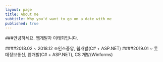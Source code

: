 ```yaml
---
layout: page
title: About me
subtitle: Why you'd want to go on a date with me
published: true
---
```


###안녕하세요. 웹개발자 이태희입니다.


####2018.02 ~ 2018.12 조인스중앙, 	 웹개발(C# + ASP.NET)
####2019.01 ~         롯데정보통신, 	웹개발(C# + ASP.NET), CS 개발(Winforms)